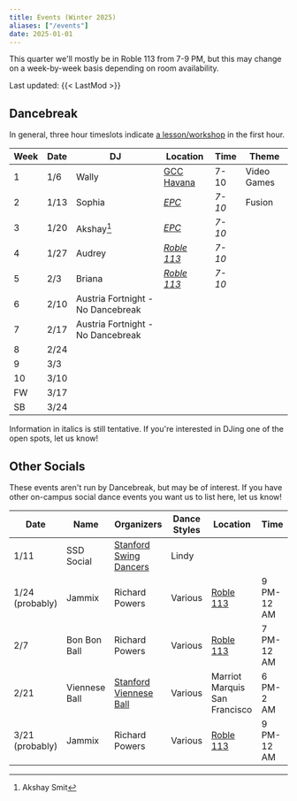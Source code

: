 ```yaml
---
title: Events (Winter 2025)
aliases: ["/events"]
date: 2025-01-01
---
```


This quarter we'll mostly be in Roble 113 from 7-9 PM, but this may change on a
week-by-week basis depending on room availability.

<!--more-->

Last updated: {{< LastMod >}}

## Dancebreak

In general, three hour timeslots indicate [a lesson/workshop](../25win-workshops)
in the first hour.

| Week | Date | DJ                                | Location             | Time   | Theme       |
|------|------|-----------------------------------|----------------------|--------|-------------|
| 1    | 1/6  | Wally                             | [GCC Havana][gcc]    | 7-10   | Video Games |
| 2    | 1/13 | Sophia                            | _[EPC][epc]_         | _7-10_ | Fusion      |
| 3    | 1/20 | Akshay[^1]                        | _[EPC][epc]_         | _7-10_ |             |
| 4    | 1/27 | Audrey                            | _[Roble 113][roble]_ | _7-10_ |             |
| 5    | 2/3  | Briana                            | _[Roble 113][roble]_ | _7-10_ |             |
| 6    | 2/10 | Austria Fortnight - No Dancebreak |                      |        |             |
| 7    | 2/17 | Austria Fortnight - No Dancebreak |                      |        |             |
| 8    | 2/24 |                                   |                      |        |             |
| 9    | 3/3  |                                   |                      |        |             |
| 10   | 3/10 |                                   |                      |        |             |
| FW   | 3/17 |                                   |                      |        |             |
| SB   | 3/24 |                                   |                      |        |             |

[^1]: Akshay Smit

Information in italics is still tentative.  If you're interested in DJing one
of the open spots, let us know!

## Other Socials

These events aren't run by Dancebreak, but may be of interest.  If you have
other on-campus social dance events you want us to list here, let us know!

| Date            | Name          | Organizers                      | Dance Styles | Location                      | Time       |
|-----------------|---------------|---------------------------------|--------------|-------------------------------|------------|
| 1/11            | SSD Social    | [Stanford Swing Dancers][ssd]   | Lindy        |                               |            |
| 1/24 (probably) | Jammix        | Richard Powers                  | Various      | [Roble 113][roble]            | 9 PM-12 AM |
| 2/7             | Bon Bon Ball  | Richard Powers                  | Various      | [Roble 113][roble]            | 7 PM-12 AM |
| 2/21            | Viennese Ball | [Stanford Viennese Ball][vball] | Various      | Marriot Marquis San Francisco | 6 PM-2 AM  |
| 3/21 (probably) | Jammix        | Richard Powers                  | Various      | [Roble 113][roble]            | 9 PM-12 AM |

[epc]: /info/locations/#elliott-program-center
[roble]: /info/locations/#roble-gym
[gcc]: /info/locations/#graduate-community-center
[evgr]: /info/locations/#escondido-village-graduate-residences
[ssd]: https://swing.stanford.edu
[wcs]: https://www.facebook.com/cardinalswing/
[opening]: https://vienneseball.stanford.edu/
[swingtime]: https://swingtime.stanford.edu/
[vball]: https://vienneseball.stanford.edu/
